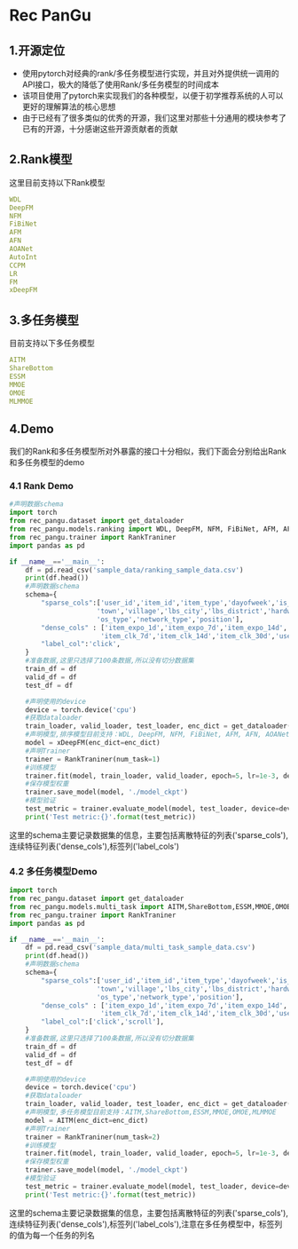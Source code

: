 # Rec PanGu

## 1.开源定位
- 使用pytorch对经典的rank/多任务模型进行实现，并且对外提供统一调用的API接口，极大的降低了使用Rank/多任务模型的时间成本
- 该项目使用了pytorch来实现我们的各种模型，以便于初学推荐系统的人可以更好的理解算法的核心思想
- 由于已经有了很多类似的优秀的开源，我们这里对那些十分通用的模块参考了已有的开源，十分感谢这些开源贡献者的贡献
## 2.Rank模型
这里目前支持以下Rank模型
```yaml
WDL
DeepFM
NFM
FiBiNet
AFM
AFN
AOANet
AutoInt
CCPM
LR
FM
xDeepFM
```
## 3.多任务模型
目前支持以下多任务模型
```yaml
AITM
ShareBottom
ESSM
MMOE
OMOE
MLMMOE
```
## 4.Demo
我们的Rank和多任务模型所对外暴露的接口十分相似，我们下面会分别给出Rank和多任务模型的demo
### 4.1 Rank Demo
```python
#声明数据schema
import torch
from rec_pangu.dataset import get_dataloader
from rec_pangu.models.ranking import WDL, DeepFM, NFM, FiBiNet, AFM, AFN, AOANet, AutoInt, CCPM, LR, FM, xDeepFM
from rec_pangu.trainer import RankTraniner
import pandas as pd

if __name__=='__main__':
    df = pd.read_csv('sample_data/ranking_sample_data.csv')
    print(df.head())
    #声明数据schema
    schema={
        "sparse_cols":['user_id','item_id','item_type','dayofweek','is_workday','city','county',
                      'town','village','lbs_city','lbs_district','hardware_platform','hardware_ischarging',
                      'os_type','network_type','position'],
        "dense_cols" : ['item_expo_1d','item_expo_7d','item_expo_14d','item_expo_30d','item_clk_1d',
                       'item_clk_7d','item_clk_14d','item_clk_30d','use_duration'],
        "label_col":'click',
    }
    #准备数据,这里只选择了100条数据,所以没有切分数据集
    train_df = df
    valid_df = df
    test_df = df

    #声明使用的device
    device = torch.device('cpu')
    #获取dataloader
    train_loader, valid_loader, test_loader, enc_dict = get_dataloader(train_df, valid_df, test_df, schema)
    #声明模型,排序模型目前支持：WDL, DeepFM, NFM, FiBiNet, AFM, AFN, AOANet, AutoInt, CCPM, LR, FM, xDeepFM
    model = xDeepFM(enc_dict=enc_dict)
    #声明Trainer
    trainer = RankTraniner(num_task=1)
    #训练模型
    trainer.fit(model, train_loader, valid_loader, epoch=5, lr=1e-3, device=device)
    #保存模型权重
    trainer.save_model(model, './model_ckpt')
    #模型验证
    test_metric = trainer.evaluate_model(model, test_loader, device=device)
    print('Test metric:{}'.format(test_metric))

```
这里的schema主要记录数据集的信息，主要包括离散特征的列表('sparse_cols'),连续特征列表('dense_cols'),标签列('label_cols')
### 4.2 多任务模型Demo
```python
import torch
from rec_pangu.dataset import get_dataloader
from rec_pangu.models.multi_task import AITM,ShareBottom,ESSM,MMOE,OMOE,MLMMOE
from rec_pangu.trainer import RankTraniner
import pandas as pd

if __name__=='__main__':
    df = pd.read_csv('sample_data/multi_task_sample_data.csv')
    print(df.head())
    #声明数据schema
    schema={
        "sparse_cols":['user_id','item_id','item_type','dayofweek','is_workday','city','county',
                      'town','village','lbs_city','lbs_district','hardware_platform','hardware_ischarging',
                      'os_type','network_type','position'],
        "dense_cols" : ['item_expo_1d','item_expo_7d','item_expo_14d','item_expo_30d','item_clk_1d',
                       'item_clk_7d','item_clk_14d','item_clk_30d','use_duration'],
        "label_col":['click','scroll'],
    }
    #准备数据,这里只选择了100条数据,所以没有切分数据集
    train_df = df
    valid_df = df
    test_df = df

    #声明使用的device
    device = torch.device('cpu')
    #获取dataloader
    train_loader, valid_loader, test_loader, enc_dict = get_dataloader(train_df, valid_df, test_df, schema)
    #声明模型,多任务模型目前支持：AITM,ShareBottom,ESSM,MMOE,OMOE,MLMMOE
    model = AITM(enc_dict=enc_dict)
    #声明Trainer
    trainer = RankTraniner(num_task=2)
    #训练模型
    trainer.fit(model, train_loader, valid_loader, epoch=5, lr=1e-3, device=device)
    #保存模型权重
    trainer.save_model(model, './model_ckpt')
    #模型验证
    test_metric = trainer.evaluate_model(model, test_loader, device=device)
    print('Test metric:{}'.format(test_metric))
```
这里的schema主要记录数据集的信息，主要包括离散特征的列表('sparse_cols'),连续特征列表('dense_cols'),标签列('label_cols'),注意在多任务模型中，标签列的值为每一个任务的列名
